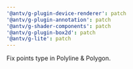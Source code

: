 ```yaml
---
'@antv/g-plugin-device-renderer': patch
'@antv/g-plugin-annotation': patch
'@antv/g-shader-components': patch
'@antv/g-plugin-box2d': patch
'@antv/g-lite': patch
---
```


Fix points type in Polyline & Polygon.
